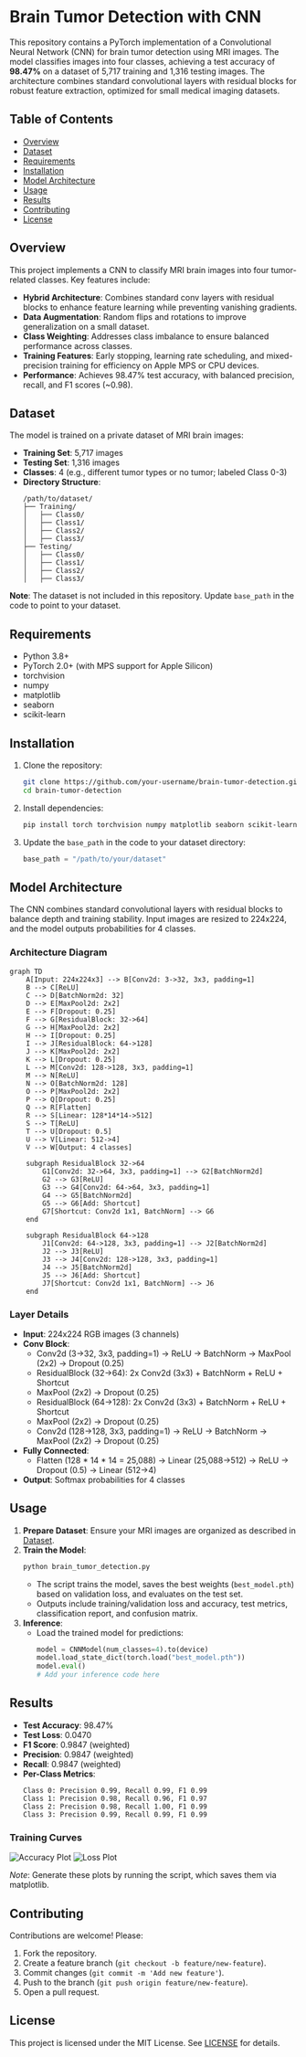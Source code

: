 # Brain Tumor Detection with CNN

This repository contains a PyTorch implementation of a Convolutional Neural Network (CNN) for brain tumor detection using MRI images. The model classifies images into four classes, achieving a test accuracy of **98.47%** on a dataset of 5,717 training and 1,316 testing images. The architecture combines standard convolutional layers with residual blocks for robust feature extraction, optimized for small medical imaging datasets.

## Table of Contents
- [Overview](#overview)
- [Dataset](#dataset)
- [Requirements](#requirements)
- [Installation](#installation)
- [Model Architecture](#model-architecture)
- [Usage](#usage)
- [Results](#results)
- [Contributing](#contributing)
- [License](#license)

## Overview
This project implements a CNN to classify MRI brain images into four tumor-related classes. Key features include:
- **Hybrid Architecture**: Combines standard conv layers with residual blocks to enhance feature learning while preventing vanishing gradients.
- **Data Augmentation**: Random flips and rotations to improve generalization on a small dataset.
- **Class Weighting**: Addresses class imbalance to ensure balanced performance across classes.
- **Training Features**: Early stopping, learning rate scheduling, and mixed-precision training for efficiency on Apple MPS or CPU devices.
- **Performance**: Achieves 98.47% test accuracy, with balanced precision, recall, and F1 scores (~0.98).

## Dataset
The model is trained on a private dataset of MRI brain images:
- **Training Set**: 5,717 images
- **Testing Set**: 1,316 images
- **Classes**: 4 (e.g., different tumor types or no tumor; labeled Class 0-3)
- **Directory Structure**:
  ```
  /path/to/dataset/
  ├── Training/
  │   ├── Class0/
  │   ├── Class1/
  │   ├── Class2/
  │   ├── Class3/
  ├── Testing/
  │   ├── Class0/
  │   ├── Class1/
  │   ├── Class2/
  │   ├── Class3/
  ```
**Note**: The dataset is not included in this repository. Update `base_path` in the code to point to your dataset.

## Requirements
- Python 3.8+
- PyTorch 2.0+ (with MPS support for Apple Silicon)
- torchvision
- numpy
- matplotlib
- seaborn
- scikit-learn

## Installation
1. Clone the repository:
   ```bash
   git clone https://github.com/your-username/brain-tumor-detection.git
   cd brain-tumor-detection
   ```
2. Install dependencies:
   ```bash
   pip install torch torchvision numpy matplotlib seaborn scikit-learn
   ```
3. Update the `base_path` in the code to your dataset directory:
   ```python
   base_path = "/path/to/your/dataset"
   ```

## Model Architecture
The CNN combines standard convolutional layers with residual blocks to balance depth and training stability. Input images are resized to 224x224, and the model outputs probabilities for 4 classes.

### Architecture Diagram
```mermaid
graph TD
    A[Input: 224x224x3] --> B[Conv2d: 3->32, 3x3, padding=1]
    B --> C[ReLU]
    C --> D[BatchNorm2d: 32]
    D --> E[MaxPool2d: 2x2]
    E --> F[Dropout: 0.25]
    F --> G[ResidualBlock: 32->64]
    G --> H[MaxPool2d: 2x2]
    H --> I[Dropout: 0.25]
    I --> J[ResidualBlock: 64->128]
    J --> K[MaxPool2d: 2x2]
    K --> L[Dropout: 0.25]
    L --> M[Conv2d: 128->128, 3x3, padding=1]
    M --> N[ReLU]
    N --> O[BatchNorm2d: 128]
    O --> P[MaxPool2d: 2x2]
    P --> Q[Dropout: 0.25]
    Q --> R[Flatten]
    R --> S[Linear: 128*14*14->512]
    S --> T[ReLU]
    T --> U[Dropout: 0.5]
    U --> V[Linear: 512->4]
    V --> W[Output: 4 classes]

    subgraph ResidualBlock 32->64
        G1[Conv2d: 32->64, 3x3, padding=1] --> G2[BatchNorm2d]
        G2 --> G3[ReLU]
        G3 --> G4[Conv2d: 64->64, 3x3, padding=1]
        G4 --> G5[BatchNorm2d]
        G5 --> G6[Add: Shortcut]
        G7[Shortcut: Conv2d 1x1, BatchNorm] --> G6
    end

    subgraph ResidualBlock 64->128
        J1[Conv2d: 64->128, 3x3, padding=1] --> J2[BatchNorm2d]
        J2 --> J3[ReLU]
        J3 --> J4[Conv2d: 128->128, 3x3, padding=1]
        J4 --> J5[BatchNorm2d]
        J5 --> J6[Add: Shortcut]
        J7[Shortcut: Conv2d 1x1, BatchNorm] --> J6
    end
```

### Layer Details
- **Input**: 224x224 RGB images (3 channels)
- **Conv Block**:
  - Conv2d (3->32, 3x3, padding=1) → ReLU → BatchNorm → MaxPool (2x2) → Dropout (0.25)
  - ResidualBlock (32->64): 2x Conv2d (3x3) + BatchNorm + ReLU + Shortcut
  - MaxPool (2x2) → Dropout (0.25)
  - ResidualBlock (64->128): 2x Conv2d (3x3) + BatchNorm + ReLU + Shortcut
  - MaxPool (2x2) → Dropout (0.25)
  - Conv2d (128->128, 3x3, padding=1) → ReLU → BatchNorm → MaxPool (2x2) → Dropout (0.25)
- **Fully Connected**:
  - Flatten (128 * 14 * 14 = 25,088) → Linear (25,088->512) → ReLU → Dropout (0.5) → Linear (512->4)
- **Output**: Softmax probabilities for 4 classes

## Usage
1. **Prepare Dataset**: Ensure your MRI images are organized as described in [Dataset](#dataset).
2. **Train the Model**:
   ```bash
   python brain_tumor_detection.py
   ```
   - The script trains the model, saves the best weights (`best_model.pth`) based on validation loss, and evaluates on the test set.
   - Outputs include training/validation loss and accuracy, test metrics, classification report, and confusion matrix.
3. **Inference**:
   - Load the trained model for predictions:
     ```python
     model = CNNModel(num_classes=4).to(device)
     model.load_state_dict(torch.load("best_model.pth"))
     model.eval()
     # Add your inference code here
     ```

## Results
- **Test Accuracy**: 98.47%
- **Test Loss**: 0.0470
- **F1 Score**: 0.9847 (weighted)
- **Precision**: 0.9847 (weighted)
- **Recall**: 0.9847 (weighted)
- **Per-Class Metrics**:
  ```
  Class 0: Precision 0.99, Recall 0.99, F1 0.99
  Class 1: Precision 0.98, Recall 0.96, F1 0.97
  Class 2: Precision 0.98, Recall 1.00, F1 0.99
  Class 3: Precision 0.99, Recall 0.99, F1 0.99
  ```

### Training Curves
![Accuracy Plot](accuracy_plot.png)
![Loss Plot](loss_plot.png)

*Note*: Generate these plots by running the script, which saves them via matplotlib.

## Contributing
Contributions are welcome! Please:
1. Fork the repository.
2. Create a feature branch (`git checkout -b feature/new-feature`).
3. Commit changes (`git commit -m 'Add new feature'`).
4. Push to the branch (`git push origin feature/new-feature`).
5. Open a pull request.

## License
This project is licensed under the MIT License. See [LICENSE](LICENSE) for details.
